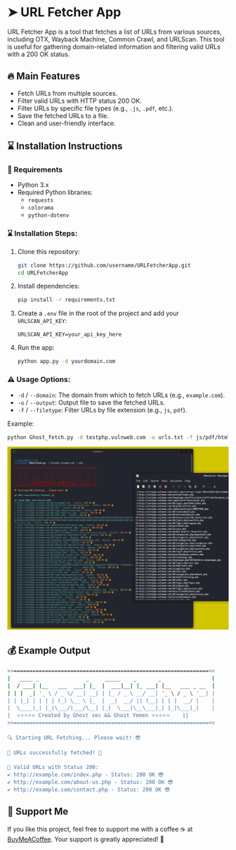 
# ➤ URL Fetcher App

URL Fetcher App is a tool that fetches a list of URLs from various sources, including OTX, Wayback Machine, Common Crawl, and URLScan. This tool is useful for gathering domain-related information and filtering valid URLs with a 200 OK status.

## 🔥 Main Features
- Fetch URLs from multiple sources.
- Filter valid URLs with HTTP status 200 OK.
- Filter URLs by specific file types (e.g., `.js`, `.pdf`, etc.).
- Save the fetched URLs to a file.
- Clean and user-friendly interface.

## ⌛ Installation Instructions

### 📝 Requirements
- Python 3.x
- Required Python libraries:
  - `requests`
  - `colorama`
  - `python-dotenv`

### ⌛ Installation Steps:
1. Clone this repository:
   ```bash
   git clone https://github.com/username/URLFetcherApp.git
   cd URLFetcherApp
   ```

2. Install dependencies:
   ```bash
   pip install -r requirements.txt
   ```

3. Create a `.env` file in the root of the project and add your `URLSCAN_API_KEY`:
   ```
   URLSCAN_API_KEY=your_api_key_here
   ```

4. Run the app:
   ```bash
   python app.py -d yourdomain.com
   ```

### ⚠️ Usage Options:
- `-d` / `--domain`: The domain from which to fetch URLs (e.g., `example.com`).
- `-o` / `--output`: Output file to save the fetched URLs.
- `-f` / `--filetype`: Filter URLs by file extension (e.g., `js`, `pdf`).

Example:
```bash
python Ghost_fetch.py -d testphp.vulnweb.com -o urls.txt -f js/pdf/html/docx/exc/env
```
<p align="center">
<img src="screenshot.png" alt="JS_Scanner"/>
</p>

## 💰 Example Output
```bash
>>==============================================================<<
|   ____ _               _     _____    _       _                |
|  / ___| |__   ___  ___| |_  |  ___|__| |_ ___| |__   ___ _ __  |
| | |  _| '_ \ / _ \/ __| __| | |_ / _ \ __/ __| '_ \ / _ \ '__| |
| | |_| | | | | (_) \__ \ |_  |  _|  __/ || (__| | | |  __/ |    |
|  \____|_| |_|\___/|___/\__| |_|  \___|\__\___|_| |_|\___|_|    |
|  ⭐⭐⭐⭐⭐ Created by Ghost sec && Ghost Yemen ⭐⭐⭐⭐⭐    ||
>>==============================================================<<

🔍 Starting URL Fetching... Please wait! 😎

🎉 URLs successfully fetched! 🎉

🎉 Valid URLs with Status 200:
✔️ http://example.com/index.php - Status: 200 OK 😎
✔️ http://example.com/about-us.php - Status: 200 OK 😎
✔️ http://example.com/contact.php - Status: 200 OK 😎
```

## 🔔 Support Me

If you like this project, feel free to support me with a coffee ☕️ at [BuyMeACoffee](https://buymeacoffee.com/ghost_sec). Your support is greatly appreciated! 🙏

